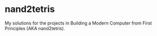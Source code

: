 # nand2tetris
My solutions for the projects in Building a Modern Computer from First Principles (AKA nand2tetris).
